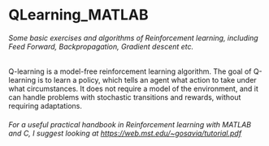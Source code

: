 # QLearning_MATLAB
###### Some basic exercises and algorithms of Reinforcement learning, including Feed Forward, Backpropagation, Gradient descent etc.

Q-learning is a model-free reinforcement learning algorithm. The goal of Q-learning is to learn a policy, which tells an agent what action to take under what circumstances. It does not require a model of the environment, and it can handle problems with stochastic transitions and rewards, without requiring adaptations.

###### For a useful practical handbook in Reinforcement learning with MATLAB and C, I suggest looking at https://web.mst.edu/~gosavia/tutorial.pdf
